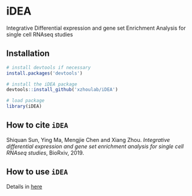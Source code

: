 # iDEA

Integrative Differential expression and gene set Enrichment Analysis for single cell RNAseq studies 

Installation
------------
``` r
# install devtools if necessary
install.packages('devtools')

# install the iDEA package
devtools::install_github('xzhoulab/iDEA')

# load package
library(iDEA)
```

How to cite `iDEA`
-------------------
Shiquan Sun, Ying Ma, Mengjie Chen and Xiang Zhou. *Integrative differential expression and gene set enrichment analysis for single cell RNAseq studies*, BioRxiv, 2019. 

How to use `iDEA`
-------------------
Details in [here](https://xzhoulab.github.io/iDEA/)
